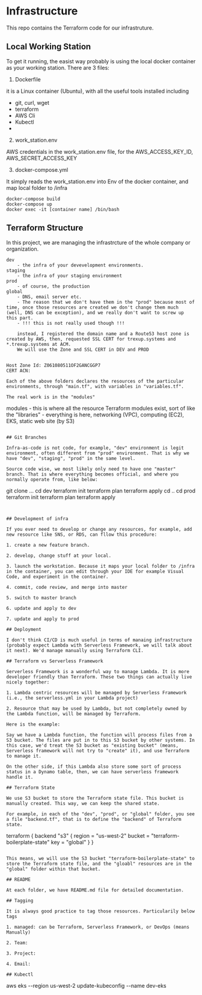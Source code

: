 
# Infrastructure

This repo contains the Terraform code for our infrastruture.

## Local Working Station

To get it running, the easist way probably is using the local docker container as your working station. There are 3 files:

1. Dockerfile

it is a Linux container (Ubuntu), with all the useful tools installed including

* git, curl, wget
* terraform
* AWS Cli
* Kubectl
* 

2. work_station.env

AWS credentials in the work_station.env file, for the AWS_ACCESS_KEY_ID, AWS_SECRET_ACCESS_KEY

3. docker-compose.yml

It simply reads the work_station.env into Env of the docker container, and map local folder to /infra

````
docker-compose build
docker-compose up
docker exec -it [container name] /bin/bash
````

## Terraform Structure

In this project, we are managing the infrastrcture of the whole company or organization.

````
dev
    - the infra of your devevelopment environments.
staging
    - the infra of your staging environment
prod
    - of course, the production
global
    - DNS, email server etc.
    - The reason that we don't have them in the "prod" because most of time, once those resources are created we don't change them much (well, DNS can be exception), and we really don't want to screw up this part.
    - !!! this is not really used though !!!

    instead, I registered the domain name and a Route53 host zone is created by AWS, then, requested SSL CERT for trexup.systems and *.trexup.systems at ACM.
    We will use the Zone and SSL CERT in DEV and PROD
````

````

Host Zone Id: Z061080511OF2GANCGGP7
CERT ACN: 

Each of the above folders declares the resources of the particular environments, through "main.tf", with variables in "variables.tf".

The real work is in the "modules"

````
modules
    - this is where all the resource Terraform modules exist, sort of like the "libraries"
    - everything is here, networking (VPC), computing (EC2), EKS, static web site (by S3)
````

## Git Branches

Infra-as-code is not code, for example, "dev" environment is legit environment, often different from "prod" environment. That is why we have "dev", "staging", "prod" in the same level.

Source code wise, we most likely only need to have one "master" branch. That is where everything becomes official, and where you normally operate from, like below:

````
git clone ...
cd dev
terraform init
terraform plan
terraform apply
cd ..
cd prod
terraform init
terraform plan
terraform apply
````


## Development of infra

If you ever need to develop or change any resources, for example, add new resource like SNS, or RDS, can fllow this procedure:

1. create a new feature branch.

2. develop, change stuff at your local.

3. launch the workstation. Because it maps your local folder to /infra in the container, you can edit through your IDE for example Visual Code, and experiment in the container.

4. commit, code review, and merge into master

5. switch to master branch

6. update and apply to dev

7. update and apply to prod

## Deployment

I don't think CI/CD is much useful in terms of manaing infrastructure (probably expect Lambda with Serverless Framework, we will talk about it next). We'd manage manually using Terraform CLI.

## Terraform vs Serverless Framework

Serverless Framework is a wonderful way to manage Lambda. It is more developer friendly than Terraform. These two things can actually live nicely together:

1. Lambda centric resources will be managed by Serverless Framework (i.e., the serverless.yml in your Lambda project)

2. Resource that may be used by Lambda, but not completely owned by the Lambda function, will be managed by Terraform. 

Here is the example:

Say we have a Lambda function, the function will process files from a S3 bucket. The files are put in to this S3 bucket by other systems. In this case, we'd treat the S3 bucket as "existing bucket" (means, Serverless framework will not try to "create" it), and use Terraform to manage it.

On the other side, if this Lambda also store some sort of process status in a Dynamo table, then, we can have serverless framework handle it.

## Terraform State

We use S3 bucket to store the Terraform state file. This bucket is manually created. This way, we can keep the shared state.

For example, in each of the "dev", "prod", or "global" folder, you see a file "backend.tf", that is to define the "backend" of Terraform state.

````
terraform {
  backend "s3" {
      region = "us-west-2"
      bucket = "terraform-boilerplate-state"
      key = "global"
  }
}
````

This means, we will use the S3 bucket "terraform-boilerplate-state" to store the Terraform state file, and the "gloabl" resources are in the "global" folder within that bucket.

## README

At each folder, we have README.md file for detailed documentation.

## Tagging

It is always good practice to tag those resources. Particularily below tags

1. managed: can be Terraform, Serverless Framework, or DevOps (means Manually)

2. Team:

3. Project:

4. Email:

## Kubectl

````
aws eks --region us-west-2 update-kubeconfig --name dev-eks
````
